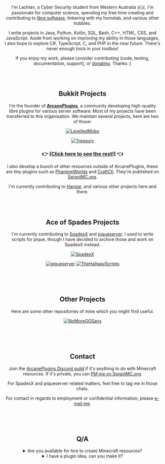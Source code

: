 <div align="center">
  
I'm Lachlan, a Cyber Security student from Western Australia 🇦🇺. I'm passionate for computer science, spending my free time creating and contributing to [libre software][6], tinkering with my homelab, and various other hobbies.
  
I write projects in Java, Python, Kotlin, SQL, Bash, C++, HTML, CSS, and JavaScript. Aside from working on improving my ability in those languages, I also hope to explore C#, TypeScript, C, and PHP in the near future. There's never enough tools in your toolbox!
  
If you enjoy my work, please consider contributing (code, testing, documentation, support), or [donating](https://ko-fi.com/lokka30). Thanks :)

<br /><br />

## Bukkit Projects
  
I'm the founder of [**ArcanePlugins**](https://github.com/ArcanePlugins), a community developing high-quality libre plugins for various server software. Most of my projects have been transferred to this organisation. We maintain several projects, here are two of those:

[![LevelledMobs](https://github-readme-stats.vercel.app/api/pin/?username=lokka30&repo=levelledmobs&show_owner=true&theme=react)](https://github.com/lokka30/levelledmobs)
  
[![Treasury](https://github-readme-stats.vercel.app/api/pin/?username=lokka30&repo=treasury&show_owner=true&theme=react)](https://github.com/lokka30/treasury)

### 👉 [(Click here to see the rest!)](https://github.com/ArcanePlugins) 👈

I also develop a bunch of other resources outside of ArcanePlugins, these are tiny plugins such as [PhantomWorlds](https://github.com/lokka30/PhantomWorlds) and [CraftCtl](https://github.com/lokka30/CraftCtl). They're published on [SpigotMC.org][1].
  
I'm currently contributing to [Hangar](https://github.com/lokka30/Hangar), and various other projects here and there.

<br /><br />

## Ace of Spades Projects

I'm currently contributing to [SpadesX][7] and [piqueserver][5]. I used to write scripts for pique, though I have decided to archive those and work on SpadesX instead.
  
[![SpadesX](https://github-readme-stats.vercel.app/api/pin/?username=spadesx&repo=spadesx&show_owner=true&theme=react)](https://github.com/spadesx/spadesx)

[![piqueserver](https://github-readme-stats.vercel.app/api/pin/?username=piqueserver&repo=piqueserver&show_owner=true&theme=react)](https://github.com/piqueserver/piqueserver)
[![TheHallwayScripts](https://github-readme-stats.vercel.app/api/pin/?username=lokka30&repo=TheHallwayScripts&show_owner=true&theme=react)](https://github.com/lokka30/TheHallwayScripts)

<br /><br /><br />
  
## Other Projects
  
Here are some other repositories of mine which you might find useful.

[![NoMoreGGSans](https://github-readme-stats.vercel.app/api/pin/?username=lokka30&repo=NoMoreGGSans&show_owner=true&theme=react)](https://github.com/lokka30/NoMoreGGSans)

<br /><br /><br />

## Contact
  
Join the [ArcanePlugins Discord guild](https://discord.gg/HqZwdcJ) if it's anything to do with Minecraft resources. If it's private, you can [PM me on SpigotMC.org](https://www.spigotmc.org/conversations/add?to=lokka30).
  
For SpadesX and piqueserver related matters, feel free to tag me in those chats.
  
For contact in regards to employment or confidential information, please [e-mail me](mailto:lachlan@mercurialdigital.com).
  
<br /><br /><br />
  
## Q/A
  
<details><summary>Are you available for hire to create Minecraft resources?</summary>

No: I don't have much free time, and I'm not interested in very low-paying work, so I have decided to not be available for hire to create Minecraft resources. I much prefer to spend this time creating public open-source projects which benefit the community.
  
However, I don't speak for plenty of people on the SpigotMC and MC-Market forums who are happily available for hire.
  
</details>
  
<details><summary>I have a plugin idea, can you make it?</summary>

If the idea could benefit a decent portion of the community, I'd love to hear. Post on the [ArcanePlugins Discord guild](https://discord.gg/HqZwdcJ)'s general channel, or [PM me on SpigotMC.org](https://www.spigotmc.org/conversations/add?to=lokka30). Of course, you will be credited for the idea.
  
</details>
  
<br /><br /><br />

</div>

[1]: https://www.spigotmc.org/resources/authors/lokka30.828699/
[5]: https://github.com/piqueserver
[6]: https://www.gnu.org/philosophy/free-sw.en.html
[7]: https://github.com/SpadesX
